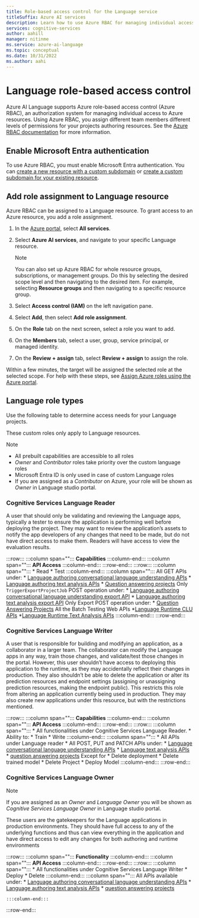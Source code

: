 ```yaml
---
title: Role-based access control for the Language service
titleSuffix: Azure AI services
description: Learn how to use Azure RBAC for managing individual access to Azure resources.
services: cognitive-services
author: aahill
manager: nitinme
ms.service: azure-ai-language
ms.topic: conceptual
ms.date: 10/31/2022
ms.author: aahi
---
```



# Language role-based access control

Azure AI Language supports Azure role-based access control (Azure RBAC), an authorization system for managing individual access to Azure resources. Using Azure RBAC, you assign different team members different levels of permissions for your projects authoring resources. See the [Azure RBAC documentation](../../../role-based-access-control/index.yml) for more information.

<a name='enable-azure-active-directory-authentication'></a>

## Enable Microsoft Entra authentication 

To use Azure RBAC, you must enable Microsoft Entra authentication. You can [create a new resource with a custom subdomain](../../authentication.md#create-a-resource-with-a-custom-subdomain) or [create a custom subdomain for your existing resource](../../cognitive-services-custom-subdomains.md#how-does-this-impact-existing-resources).

## Add role assignment to Language resource

Azure RBAC can be assigned to a Language resource. To grant access to an Azure resource, you add a role assignment.
1. In the [Azure portal](https://portal.azure.com/), select **All services**. 
1. Select **Azure AI services**, and navigate to your specific Language resource. 
   > [!NOTE]
   > You can also set up Azure RBAC for whole resource groups, subscriptions, or management groups. Do this by selecting the desired scope level and then navigating to the desired item. For example, selecting **Resource groups** and then navigating to a specific resource group.

1. Select **Access control (IAM)** on the left navigation pane.
1. Select **Add**, then select **Add role assignment**.
1. On the **Role** tab on the next screen, select a role you want to add.
1. On the **Members** tab, select a user, group, service principal, or managed identity.
1. On the **Review + assign** tab, select **Review + assign** to assign the role.

Within a few minutes, the target will be assigned the selected role at the selected scope. For help with these steps, see [Assign Azure roles using the Azure portal](../../../role-based-access-control/role-assignments-portal.md).

## Language role types

Use the following table to determine access needs for your Language projects.

These custom roles only apply to Language resources. 
> [!NOTE]
> * All prebuilt capabilities are accessible to all roles
> * *Owner* and *Contributor* roles take priority over the custom language roles
> * Microsoft Entra ID is only used in case of custom Language roles
> * If you are assigned as a *Contributor* on Azure, your role will be shown as *Owner* in Language studio portal.


### Cognitive Services Language Reader

A user that should only be validating and reviewing the Language apps, typically a tester to ensure the application is performing well before deploying the project. They may want to review the application’s assets to notify the app developers of any changes that need to be made, but do not have direct access to make them. Readers will have access to view the evaluation results.


:::row:::
    :::column span="":::
        **Capabilities**
    :::column-end:::
    :::column span="":::
        **API Access**
    :::column-end:::
:::row-end:::
:::row:::
    :::column span="":::
        * Read
        * Test
    :::column-end:::
    :::column span="":::
      All GET APIs under: 
        * [Language authoring conversational language understanding APIs](/rest/api/language/2023-04-01/conversational-analysis-authoring)
        * [Language authoring text analysis APIs](/rest/api/language/2023-04-01/text-analysis-authoring)
        * [Question answering projects](/rest/api/cognitiveservices/questionanswering/question-answering-projects)
      Only `TriggerExportProjectJob` POST operation under: 
         * [Language authoring conversational language understanding export API](/rest/api/language/2023-04-01/text-analysis-authoring/export)
         * [Language authoring text analysis export API](/rest/api/language/2023-04-01/text-analysis-authoring/export)
      Only Export POST operation under: 
         * [Question Answering Projects](/rest/api/cognitiveservices/questionanswering/question-answering-projects/export)
      All the Batch Testing Web APIs
         *[Language Runtime CLU APIs](/rest/api/language/2023-04-01/conversation-analysis-runtime)
         *[Language Runtime Text Analysis APIs](https://go.microsoft.com/fwlink/?linkid=2239169)
    :::column-end:::
:::row-end:::

### Cognitive Services Language Writer

A user that is responsible for building and modifying an application, as a collaborator in a larger team. The collaborator can modify the Language apps in any way, train those changes, and validate/test those changes in the portal. However, this user shouldn’t have access to deploying this application to the runtime, as they may accidentally reflect their changes in production. They also shouldn’t be able to delete the application or alter its prediction resources and endpoint settings (assigning or unassigning prediction resources, making the endpoint public). This restricts this role from altering an application currently being used in production. They may also create new applications under this resource, but with the restrictions mentioned.

:::row:::
    :::column span="":::
        **Capabilities**
    :::column-end:::
    :::column span="":::
        **API Access**
    :::column-end:::
:::row-end:::
:::row:::
    :::column span="":::
      * All functionalities under Cognitive Services Language Reader.
      * Ability to: 
          * Train
          * Write
    :::column-end:::
    :::column span="":::
      * All APIs under Language reader
      * All POST, PUT and PATCH APIs under:
         * [Language conversational language understanding APIs](/rest/api/language/2023-04-01/conversational-analysis-authoring)
         * [Language text analysis APIs](/rest/api/language/2023-04-01/text-analysis-authoring)
         * [question answering projects](/rest/api/cognitiveservices/questionanswering/question-answering-projects)
          Except for
          * Delete deployment
          * Delete trained model
          * Delete Project
          * Deploy Model
    :::column-end:::
:::row-end:::

### Cognitive Services Language Owner

> [!NOTE]
> If you are assigned as an *Owner* and *Language Owner* you will be shown as *Cognitive Services Language Owner* in Language studio portal.


These users are the gatekeepers for the Language applications in production environments. They should have full access to any of the underlying functions and thus can view everything in the application and have direct access to edit any changes for both authoring and runtime environments

:::row:::
    :::column span="":::
        **Functionality**
    :::column-end:::
    :::column span="":::
        **API Access**
    :::column-end:::
:::row-end:::
:::row:::
    :::column span="":::
      * All functionalities under Cognitive Services Language Writer
      * Deploy
      * Delete
    :::column-end:::
    :::column span="":::
      All APIs available under:
        * [Language authoring conversational language understanding APIs](/rest/api/language/2023-04-01/conversational-analysis-authoring)
        * [Language authoring text analysis APIs](/rest/api/language/2023-04-01/text-analysis-authoring)
        * [question answering projects](/rest/api/cognitiveservices/questionanswering/question-answering-projects)
         
    :::column-end:::
:::row-end:::
